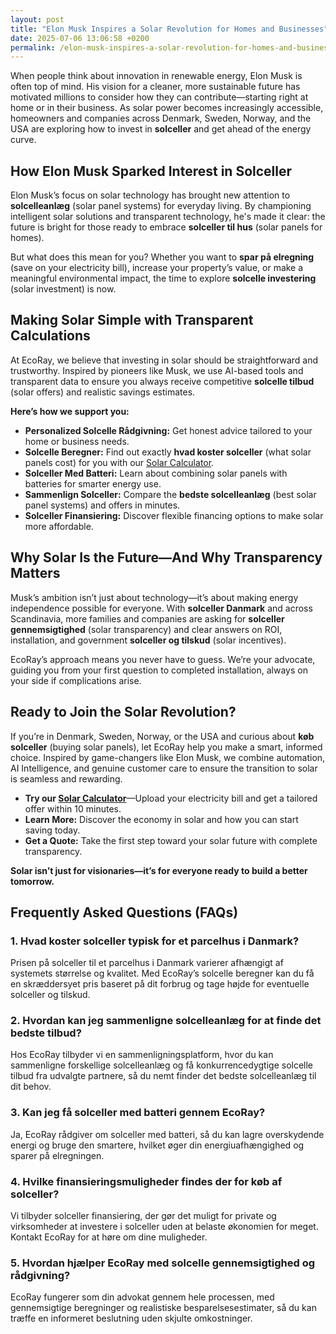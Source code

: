 ```yaml
---
layout: post
title: "Elon Musk Inspires a Solar Revolution for Homes and Businesses"
date: 2025-07-06 13:06:58 +0200
permalink: /elon-musk-inspires-a-solar-revolution-for-homes-and-businesses/
---
```

When people think about innovation in renewable energy, Elon Musk is often top of mind. His vision for a cleaner, more sustainable future has motivated millions to consider how they can contribute—starting right at home or in their business. As solar power becomes increasingly accessible, homeowners and companies across Denmark, Sweden, Norway, and the USA are exploring how to invest in **solceller** and get ahead of the energy curve.

## How Elon Musk Sparked Interest in Solceller

Elon Musk’s focus on solar technology has brought new attention to **solcelleanlæg** (solar panel systems) for everyday living. By championing intelligent solar solutions and transparent technology, he's made it clear: the future is bright for those ready to embrace **solceller til hus** (solar panels for homes).

But what does this mean for you? Whether you want to **spar på elregning** (save on your electricity bill), increase your property’s value, or make a meaningful environmental impact, the time to explore **solcelle investering** (solar investment) is now.

## Making Solar Simple with Transparent Calculations

At EcoRay, we believe that investing in solar should be straightforward and trustworthy. Inspired by pioneers like Musk, we use AI-based tools and transparent data to ensure you always receive competitive **solcelle tilbud** (solar offers) and realistic savings estimates.

**Here’s how we support you:**

- **Personalized Solcelle Rådgivning:** Get honest advice tailored to your home or business needs.
- **Solcelle Beregner:** Find out exactly **hvad koster solceller** (what solar panels cost) for you with our [Solar Calculator](https://ecoray.dk/en/calculator).
- **Solceller Med Batteri:** Learn about combining solar panels with batteries for smarter energy use.
- **Sammenlign Solceller:** Compare the **bedste solcelleanlæg** (best solar panel systems) and offers in minutes.
- **Solceller Finansiering:** Discover flexible financing options to make solar more affordable.

## Why Solar Is the Future—And Why Transparency Matters

Musk’s ambition isn’t just about technology—it’s about making energy independence possible for everyone. With **solceller Danmark** and across Scandinavia, more families and companies are asking for **solceller gennemsigtighed** (solar transparency) and clear answers on ROI, installation, and government **solceller og tilskud** (solar incentives).

EcoRay’s approach means you never have to guess. We’re your advocate, guiding you from your first question to completed installation, always on your side if complications arise.

## Ready to Join the Solar Revolution?

If you’re in Denmark, Sweden, Norway, or the USA and curious about **køb solceller** (buying solar panels), let EcoRay help you make a smart, informed choice. Inspired by game-changers like Elon Musk, we combine automation, AI Intelligence, and genuine customer care to ensure the transition to solar is seamless and rewarding.

- **Try our [Solar Calculator](https://ecoray.dk/en/calculator)**—Upload your electricity bill and get a tailored offer within 10 minutes.  
- **Learn More:** Discover the economy in solar and how you can start saving today.  
- **Get a Quote:** Take the first step toward your solar future with complete transparency.

**Solar isn’t just for visionaries—it’s for everyone ready to build a better tomorrow.**

## Frequently Asked Questions (FAQs)

### 1. Hvad koster solceller typisk for et parcelhus i Danmark?
Prisen på solceller til et parcelhus i Danmark varierer afhængigt af systemets størrelse og kvalitet. Med EcoRay’s solcelle beregner kan du få en skræddersyet pris baseret på dit forbrug og tage højde for eventuelle solceller og tilskud.

### 2. Hvordan kan jeg sammenligne solcelleanlæg for at finde det bedste tilbud?
Hos EcoRay tilbyder vi en sammenligningsplatform, hvor du kan sammenligne forskellige solcelleanlæg og få konkurrencedygtige solcelle tilbud fra udvalgte partnere, så du nemt finder det bedste solcelleanlæg til dit behov.

### 3. Kan jeg få solceller med batteri gennem EcoRay?
Ja, EcoRay rådgiver om solceller med batteri, så du kan lagre overskydende energi og bruge den smartere, hvilket øger din energiuafhængighed og sparer på elregningen.

### 4. Hvilke finansieringsmuligheder findes der for køb af solceller?
Vi tilbyder solceller finansiering, der gør det muligt for private og virksomheder at investere i solceller uden at belaste økonomien for meget. Kontakt EcoRay for at høre om dine muligheder.

### 5. Hvordan hjælper EcoRay med solcelle gennemsigtighed og rådgivning?
EcoRay fungerer som din advokat gennem hele processen, med gennemsigtige beregninger og realistiske besparelsesestimater, så du kan træffe en informeret beslutning uden skjulte omkostninger.

<script type="application/ld+json">
{
  "@context": "https://schema.org",
  "@type": "BlogPosting",
  "headline": "Elon Musk Inspires a Solar Revolution for Homes and Businesses",
  "description": "Explore how Elon Musk's vision has inspired a solar revolution for homes and businesses across Denmark, Sweden, Norway, and the USA. Learn how EcoRay supports solar investments with transparent calculations, AI tools, and personalized advice.",
  "author": {
    "@type": "Person",
    "name": "EcoRay"
  },
  "publisher": {
    "@type": "Person",
    "name": "EcoRay"
  },
  "datePublished": "2024-06-01",
  "mainEntityOfPage": {
    "@type": "WebPage",
    "@id": "https://ecoray.dk/blog/elon-musk-solar-revolution"
  },
  "keywords": "solceller, solcelleanlæg, solceller til hus, solcelle pris, køb solceller, bedste solcelleanlæg, solcelle beregner, solceller med batteri, solceller finansiering, hvad koster solceller, solcelle tilbud, solceller og tilskud, solcelle investering, solceller parcelhus, spar på elregning, solcelle rådgivning, sammenlign solceller, solceller 2025, solceller Danmark, solceller gennemsigtighed, B2C, lead generation, solar, automation, AI Intelligence, AI, intelligent solar",
  "inLanguage": "da-DK"
}
</script>

<script type="application/ld+json">
{
  "@context": "https://schema.org",
  "@type": "FAQPage",
  "mainEntity": [
    {
      "@type": "Question",
      "name": "Hvad koster solceller typisk for et parcelhus i Danmark?",
      "acceptedAnswer": {
        "@type": "Answer",
        "text": "Prisen på solceller til et parcelhus i Danmark varierer afhængigt af systemets størrelse og kvalitet. Med EcoRay’s solcelle beregner kan du få en skræddersyet pris baseret på dit forbrug og tage højde for eventuelle solceller og tilskud."
      }
    },
    {
      "@type": "Question",
      "name": "Hvordan kan jeg sammenligne solcelleanlæg for at finde det bedste tilbud?",
      "acceptedAnswer": {
        "@type": "Answer",
        "text": "Hos EcoRay tilbyder vi en sammenligningsplatform, hvor du kan sammenligne forskellige solcelleanlæg og få konkurrencedygtige solcelle tilbud fra udvalgte partnere, så du nemt finder det bedste solcelleanlæg til dit behov."
      }
    },
    {
      "@type": "Question",
      "name": "Kan jeg få solceller med batteri gennem EcoRay?",
      "acceptedAnswer": {
        "@type": "Answer",
        "text": "Ja, EcoRay rådgiver om solceller med batteri, så du kan lagre overskydende energi og bruge den smartere, hvilket øger din energiuafhængighed og sparer på elregningen."
      }
    },
    {
      "@type": "Question",
      "name": "Hvilke finansieringsmuligheder findes der for køb af solceller?",
      "acceptedAnswer": {
        "@type": "Answer",
        "text": "Vi tilbyder solceller finansiering, der gør det muligt for private og virksomheder at investere i solceller uden at belaste økonomien for meget. Kontakt EcoRay for at høre om dine muligheder."
      }
    },
    {
      "@type": "Question",
      "name": "Hvordan hjælper EcoRay med solcelle gennemsigtighed og rådgivning?",
      "acceptedAnswer": {
        "@type": "Answer",
        "text": "EcoRay fungerer som din advokat gennem hele processen, med gennemsigtige beregninger og realistiske besparelsesestimater, så du kan træffe en informeret beslutning uden skjulte omkostninger."
      }
    }
  ]
}
</script>